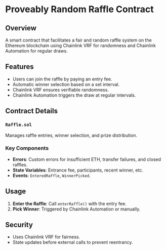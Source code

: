 # Proveably Random Raffle Contract

## Overview
A smart contract that facilitates a fair and random raffle system on the Ethereum blockchain using Chainlink VRF for randomness and Chainlink Automation for regular draws.

## Features
- Users can join the raffle by paying an entry fee.
- Automatic winner selection based on a set interval.
- Chainlink VRF ensures verifiable randomness.
- Chainlink Automation triggers the draw at regular intervals.

## Contract Details
### `Raffle.sol`
Manages raffle entries, winner selection, and prize distribution.

### Key Components
- **Errors**: Custom errors for insufficient ETH, transfer failures, and closed raffles.
- **State Variables**: Entrance fee, participants, recent winner, etc.
- **Events**: `EnteredRaffle`, `WinnerPicked`.

## Usage
1. **Enter the Raffle**: Call `enterRaffle()` with the entry fee.
2. **Pick Winner**: Triggered by Chainlink Automation or manually.

## Security
- Uses Chainlink VRF for fairness.
- State updates before external calls to prevent reentrancy.
